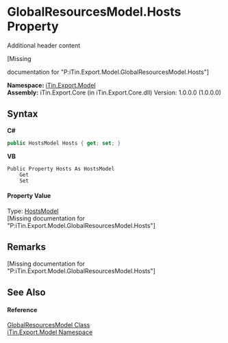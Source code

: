 # GlobalResourcesModel.Hosts Property 
Additional header content 

\[Missing <summary> documentation for "P:iTin.Export.Model.GlobalResourcesModel.Hosts"\]

**Namespace:**&nbsp;<a href="ef57ffcc-e95e-b212-5a46-9aa6f5a3511f">iTin.Export.Model</a><br />**Assembly:**&nbsp;iTin.Export.Core (in iTin.Export.Core.dll) Version: 1.0.0.0 (1.0.0.0)

## Syntax

**C#**<br />
``` C#
public HostsModel Hosts { get; set; }
```

**VB**<br />
``` VB
Public Property Hosts As HostsModel
	Get
	Set
```


#### Property Value
Type: <a href="790c2cbf-8fc4-51cb-7dba-7cdc6b711b41">HostsModel</a><br />\[Missing <value> documentation for "P:iTin.Export.Model.GlobalResourcesModel.Hosts"\]

## Remarks
\[Missing <remarks> documentation for "P:iTin.Export.Model.GlobalResourcesModel.Hosts"\]

## See Also


#### Reference
<a href="e1dfde3f-9004-9952-67e4-86a67fb18e84">GlobalResourcesModel Class</a><br /><a href="ef57ffcc-e95e-b212-5a46-9aa6f5a3511f">iTin.Export.Model Namespace</a><br />